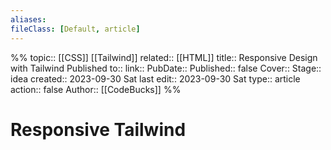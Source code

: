 ```yaml
---
aliases:
fileClass: [Default, article]
---
```

%%
topic:: [[CSS]] [[Tailwind]]
related:: [[HTML]]
title:: Responsive Design with Tailwind
Published to::
link:: 
PubDate:: 
Published:: false
Cover:: 
Stage:: idea
created:: 2023-09-30 Sat 
last edit:: 2023-09-30 Sat 
type:: article
action:: false
Author:: [[CodeBucks]]
%%
# Responsive  Tailwind


